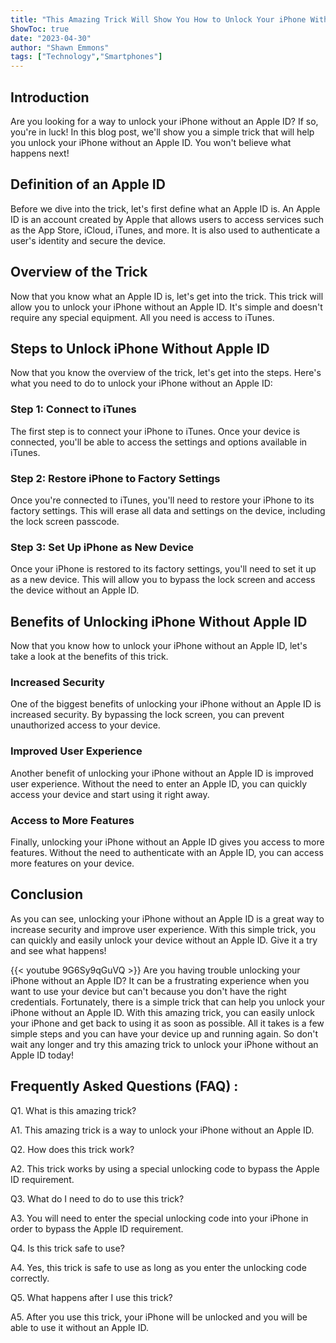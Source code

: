 ```yaml
---
title: "This Amazing Trick Will Show You How to Unlock Your iPhone Without an Apple ID - You Won't Believe What Happens Next!"
ShowToc: true 
date: "2023-04-30"
author: "Shawn Emmons" 
tags: ["Technology","Smartphones"]
---
```

## Introduction 
Are you looking for a way to unlock your iPhone without an Apple ID? If so, you're in luck! In this blog post, we'll show you a simple trick that will help you unlock your iPhone without an Apple ID. You won't believe what happens next! 

## Definition of an Apple ID
Before we dive into the trick, let's first define what an Apple ID is. An Apple ID is an account created by Apple that allows users to access services such as the App Store, iCloud, iTunes, and more. It is also used to authenticate a user's identity and secure the device. 

## Overview of the Trick
Now that you know what an Apple ID is, let's get into the trick. This trick will allow you to unlock your iPhone without an Apple ID. It's simple and doesn't require any special equipment. All you need is access to iTunes. 

## Steps to Unlock iPhone Without Apple ID
Now that you know the overview of the trick, let's get into the steps. Here's what you need to do to unlock your iPhone without an Apple ID: 

### Step 1: Connect to iTunes
The first step is to connect your iPhone to iTunes. Once your device is connected, you'll be able to access the settings and options available in iTunes. 

### Step 2: Restore iPhone to Factory Settings
Once you're connected to iTunes, you'll need to restore your iPhone to its factory settings. This will erase all data and settings on the device, including the lock screen passcode. 

### Step 3: Set Up iPhone as New Device
Once your iPhone is restored to its factory settings, you'll need to set it up as a new device. This will allow you to bypass the lock screen and access the device without an Apple ID. 

## Benefits of Unlocking iPhone Without Apple ID
Now that you know how to unlock your iPhone without an Apple ID, let's take a look at the benefits of this trick. 

### Increased Security
One of the biggest benefits of unlocking your iPhone without an Apple ID is increased security. By bypassing the lock screen, you can prevent unauthorized access to your device. 

### Improved User Experience
Another benefit of unlocking your iPhone without an Apple ID is improved user experience. Without the need to enter an Apple ID, you can quickly access your device and start using it right away. 

### Access to More Features
Finally, unlocking your iPhone without an Apple ID gives you access to more features. Without the need to authenticate with an Apple ID, you can access more features on your device. 

## Conclusion
As you can see, unlocking your iPhone without an Apple ID is a great way to increase security and improve user experience. With this simple trick, you can quickly and easily unlock your device without an Apple ID. Give it a try and see what happens!

{{< youtube 9G6Sy9qGuVQ >}} 
Are you having trouble unlocking your iPhone without an Apple ID? It can be a frustrating experience when you want to use your device but can't because you don't have the right credentials. Fortunately, there is a simple trick that can help you unlock your iPhone without an Apple ID. With this amazing trick, you can easily unlock your iPhone and get back to using it as soon as possible. All it takes is a few simple steps and you can have your device up and running again. So don't wait any longer and try this amazing trick to unlock your iPhone without an Apple ID today!

## Frequently Asked Questions (FAQ) :
Q1. What is this amazing trick?

A1. This amazing trick is a way to unlock your iPhone without an Apple ID.

Q2. How does this trick work?

A2. This trick works by using a special unlocking code to bypass the Apple ID requirement.

Q3. What do I need to do to use this trick?

A3. You will need to enter the special unlocking code into your iPhone in order to bypass the Apple ID requirement.

Q4. Is this trick safe to use?

A4. Yes, this trick is safe to use as long as you enter the unlocking code correctly.

Q5. What happens after I use this trick?

A5. After you use this trick, your iPhone will be unlocked and you will be able to use it without an Apple ID.


